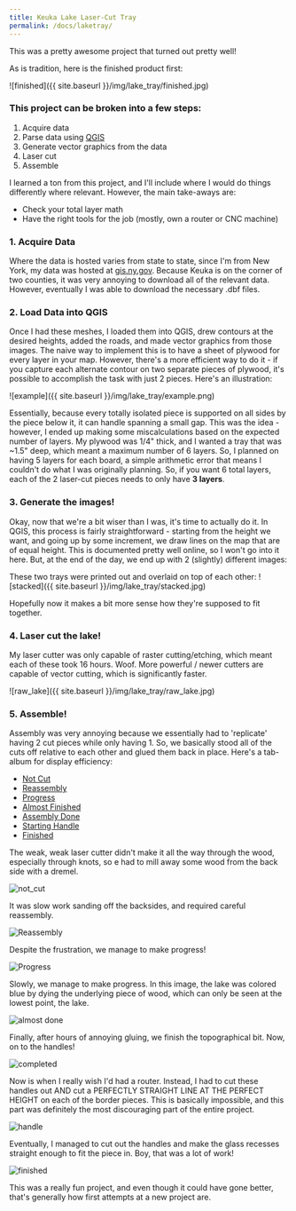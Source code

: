 ```yaml
---
title: Keuka Lake Laser-Cut Tray
permalink: /docs/laketray/
---
```


This was a pretty awesome project that turned out pretty well!

As is tradition, here is the finished product first:

![finished]({{ site.baseurl }}/img/lake_tray/finished.jpg)

### This project can be broken into a few steps:
1. Acquire data
2. Parse data using [QGIS](http://www.qgis.org/)
3. Generate vector graphics from the data
4. Laser cut
5. Assemble

I learned a ton from this project, and I'll include where I would do things differently where relevant. However, the main take-aways are:
* Check your total layer math
* Have the right tools for the job (mostly, own a router or CNC machine)

### 1. Acquire Data

Where the data is hosted varies from state to state, since I'm from New York, my data was hosted at [gis.ny.gov](https://gis.ny.gov/).  Because Keuka is on the corner of two counties, it was very annoying to download all of the relevant data.  However, eventually I was able to download the necessary .dbf files.

### 2. Load Data into QGIS

Once I had these meshes, I loaded them into QGIS, drew contours at the desired heights, added the roads, and made vector graphics from those images.  The naive way to implement this is to have a sheet of plywood for every layer in your map.  However, there's a more efficient way to do it - if you capture each alternate contour on two separate pieces of plywood, it's possible to accomplish the task with just 2 pieces.  Here's an illustration:

![example]({{ site.baseurl }}/img/lake_tray/example.png)

Essentially, because every totally isolated piece is supported on all sides by the piece below it, it can handle spanning a small gap.  This was the idea - however, I ended up making some miscalculations based on the expected number of layers.  My plywood was 1/4" thick, and I wanted a tray that was ~1.5" deep, which meant a maximum number of 6 layers.  So, I planned on having 5 layers for each board, a simple arithmetic error that means I couldn't do what I was originally planning. So, if you want 6 total layers, each of the 2 laser-cut pieces needs to only have **3 layers**.

### 3. Generate the images!

Okay, now that we're a bit wiser than I was, it's time to actually do it. In QGIS, this process is fairly straightforward - starting from the height we want, and going up by some increment, we draw lines on the map that are of equal height.  This is documented pretty well online, so I won't go into it here. But, at the end of the day, we end up with 2 (slightly) different images:

<!-- #### Tray 1 ('even' layers)
![lake1.png]({{ site.baseurl }}/img/lake_tray/lake1.png)!

#### Tray 2 ('odd' layers)
[lake2.png]({{ site.baseurl }}/img/lake_tray/lake2.png) -->

These two trays were printed out and overlaid on top of each other:
![stacked]({{ site.baseurl }}/img/lake_tray/stacked.jpg)

Hopefully now it makes a bit more sense how they're supposed to fit together.

### 4. Laser cut the lake!

My laser cutter was only capable of raster cutting/etching, which meant each of these took 16 hours. Woof. More powerful / newer cutters are capable of vector cutting, which is significantly faster.

![raw_lake]({{ site.baseurl }}/img/lake_tray/raw_lake.jpg)

### 5. Assemble!

Assembly was very annoying because we essentially had to 'replicate' having 2 cut pieces while only having 1. So, we basically stood all of the cuts off relative to each other and glued them back in place.  Here's a tab-album for display efficiency:

<ul class="nav nav-tabs">
  <li class="active"><a href="#not_cut" data-toggle="tab">Not Cut</a></li>
  <li><a href="#reassembly" data-toggle="tab">Reassembly</a></li>
  <li><a href="#progress" data-toggle="tab">Progress</a></li>
  <li><a href="#almost" data-toggle="tab">Almost Finished</a></li>
  <li><a href="#complete" data-toggle="tab">Assembly Done</a></li>
  <li><a href="#handle" data-toggle="tab">Starting Handle</a></li>
  <li><a href="#finished" data-toggle="tab">Finished</a></li>
</ul>
<div id="myTabContent" class="tab-content">
  <div class="tab-pane fade active in" id="not_cut">
    <p>The weak, weak laser cutter didn't make it all the way through the wood, especially through knots, so e had to mill away some wood from the back side with a dremel.</p>
    <img src="/img/lake_tray/not_cut.jpg" alt="not_cut">
  </div>
  <div class="tab-pane fade" id="reassembly">
    <p>It was slow work sanding off the backsides, and required careful reassembly.</p>
  	<img src="/img/lake_tray/reassembly.jpg" alt="Reassembly">
  </div>
  <div class="tab-pane fade" id="progress">
    <p>Despite the frustration, we manage to make progress!</p>
	<img src="/img/lake_tray/progress.jpg" alt="Progress">
  </div>
  <div class="tab-pane fade" id="almost">
    <p>Slowly, we manage to make progress.  In this image, the lake was colored blue by dying the underlying piece of wood, which can only be seen at the lowest point, the lake.</p>
  	<img src="/img/lake_tray/almost_done.jpg" alt="almost done">
  </div>
  <div class="tab-pane fade" id="complete">
    <p>Finally, after hours of annoying gluing, we finish the topographical bit. Now, on to the handles!</p>
  	<img src="/img/lake_tray/completed.jpg" alt="completed">
  </div>
  <div class="tab-pane fade" id="handle">
    <p>Now is when I really wish I'd had a router.  Instead, I had to cut these handles out AND cut a PERFECTLY STRAIGHT LINE AT THE PERFECT HEIGHT on each of the border pieces.  This is basically impossible, and this part was definitely the most discouraging part of the entire project.</p>
  	<img src="/img/lake_tray/handle.jpg" alt="handle">
  </div>
  <div class="tab-pane fade" id="finished">
    <p>Eventually, I managed to cut out the handles and make the glass recesses straight enough to fit the piece in.  Boy, that was a lot of work!</p>
  	<img src="/img/lake_tray/finished.jpg" alt="finished">
  </div>
</div>


This was a really fun project, and even though it could have gone better, that's generally how first attempts at a new project are.  
